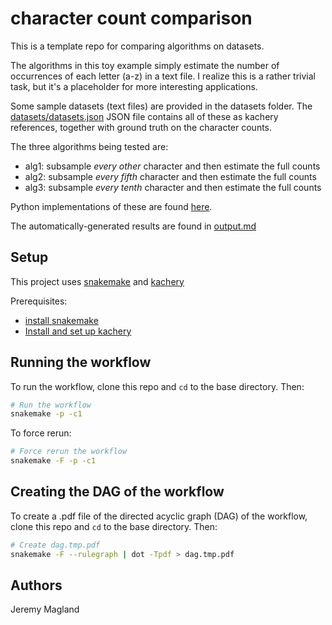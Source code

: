 # character count comparison

This is a template repo for comparing algorithms on datasets.

The algorithms in this toy example simply estimate the number of occurrences of each letter (a-z) in a text file. I realize this is a rather trivial task, but it's a placeholder for more interesting applications.

Some sample datasets (text files) are provided in the datasets folder. The [datasets/datasets.json](datasets/datasets.json) JSON file contains all of these as kachery references, together with ground truth on the character counts.

The three algorithms being tested are:

* alg1: subsample *every other* character and then estimate the full counts
* alg2: subsample *every fifth* character and then estimate the full counts
* alg3: subsample *every tenth* character and then estimate the full counts

Python implementations of these are found [here](./algorithms).

The automatically-generated results are found in [output.md](output.md)

## Setup

This project uses [snakemake](https://snakemake.readthedocs.io/en/stable/index.html) and [kachery](https://github.com/kacheryhub/kachery-doc)

Prerequisites:
* [install snakemake](https://snakemake.readthedocs.io/en/stable/getting_started/installation.html)
* [Install and set up kachery](https://github.com/kacheryhub/kachery-doc/blob/main/doc/hostKacheryNode.md)

## Running the workflow

To run the workflow, clone this repo and `cd` to the base directory. Then:

```bash
# Run the workflow
snakemake -p -c1
```

To force rerun:

```bash
# Force rerun the workflow
snakemake -F -p -c1
```

## Creating the DAG of the workflow

To create a .pdf file of the directed acyclic graph (DAG) of the workflow, clone this repo and `cd` to the base directory. Then:

```bash
# Create dag.tmp.pdf
snakemake -F --rulegraph | dot -Tpdf > dag.tmp.pdf
```

## Authors

Jeremy Magland